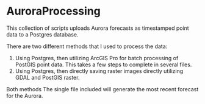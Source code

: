 # AuroraProcessing
This collection of scripts uploads Aurora forecasts as timestamped point data to a Postgres database.

There are two different methods that I used to process the data:
  1) Using Postgres, then utilizing ArcGIS Pro for batch processing of PostGIS point data. This takes a few steps to complete in several files.
  2) Using Postgres, then directly saving raster images directly utilizing GDAL and PostGIS raster.

Both methods The single file included will generate the most recent forecast for the Aurora.
